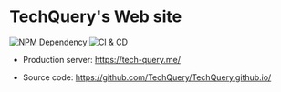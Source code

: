 # TechQuery's Web site

[![NPM Dependency](https://david-dm.org/TechQuery/TechQuery.github.io.svg)][1]
[![CI & CD](https://github.com/TechQuery/TechQuery.github.io/workflows/CI%20&%20CD/badge.svg)][2]

- Production server: https://tech-query.me/

- Source code: https://github.com/TechQuery/TechQuery.github.io/

[1]: https://david-dm.org/TechQuery/TechQuery.github.io
[2]: https://github.com/TechQuery/TechQuery.github.io/actions
